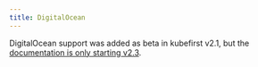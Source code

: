 ```yaml
---
title: DigitalOcean
---
```


DigitalOcean support was added as beta in kubefirst v2.1, but the [documentation is only starting v2.3](https://kubefirst.konstruct.io/next/do/overview).
